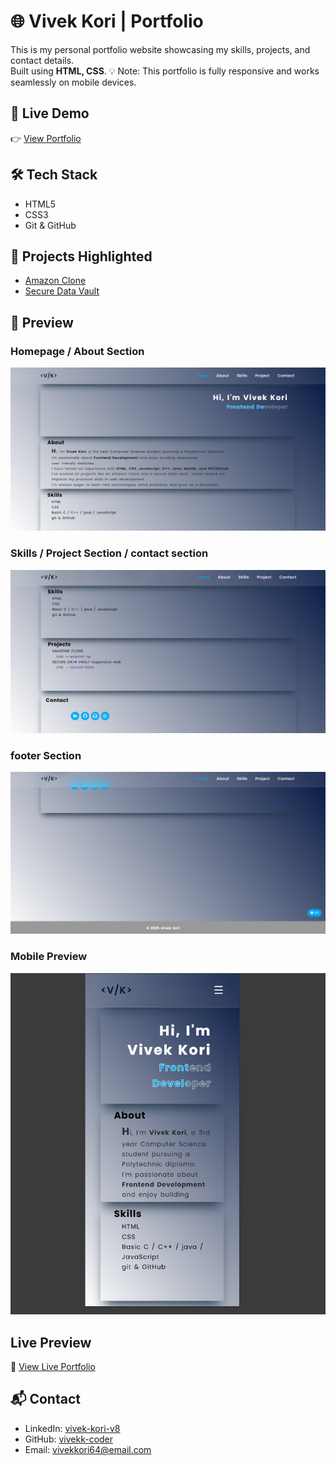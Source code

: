 # 🌐 Vivek Kori | Portfolio

This is my personal portfolio website showcasing my skills, projects, and contact details.  
Built using **HTML, CSS**.
💡 Note: This portfolio is fully responsive and works seamlessly on mobile devices.

## 🚀 Live Demo
👉 [View Portfolio](https://your-username.github.io/vivek-portfolio/)

## 🛠️ Tech Stack
- HTML5
- CSS3
- Git & GitHub

## 📂 Projects Highlighted
- [Amazon Clone](https://ecomm-xp.netlify.app/)
- [Secure Data Vault](https://secure-data.netlify.app/)


## 📸 Preview  

### Homepage / About Section  
![Homepage Preview](assets/screenshot1.png)

### Skills / Project Section / contact section
![Skills Preview](assets/screenshot2.png)

### footer Section  
![footer Preview](assets/screenshot3.png)

### Mobile Preview 
![Mobile Preview](assets/screenshot4.png)


## Live Preview

🔗 [View Live Portfolio](https://vivek-portfolio01.netlify.app/)



## 📬 Contact
- LinkedIn: [vivek-kori-v8](https://www.linkedin.com/in/vivek-kori-v8)
- GitHub: [vivekk-coder](https://github.com/vivekk-coder)
- Email: [vivekkori64@email.com](mailto:vivekkori64@email.com)
